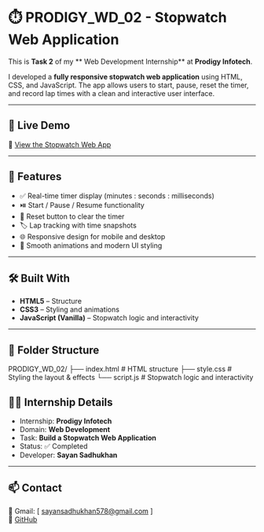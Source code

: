 # ⏱️ PRODIGY_WD_02 - Stopwatch Web Application

This is **Task 2** of my ** Web Development Internship** at **Prodigy Infotech**.

I developed a **fully responsive stopwatch web application** using HTML, CSS, and JavaScript. The app allows users to start, pause, reset the timer, and record lap times with a clean and interactive user interface.

---

## 🚀 Live Demo

🔗 [View the Stopwatch Web App](https://code-with-sayan.github.io/PRODIGY_WD_02/)

---

## 🧠 Features

- ✅ Real-time timer display (minutes : seconds : milliseconds)  
- ⏯️ Start / Pause / Resume functionality  
- 🔁 Reset button to clear the timer  
- 🏷️ Lap tracking with time snapshots  
- 🌐 Responsive design for mobile and desktop  
- 🎨 Smooth animations and modern UI styling  

---

## 🛠️ Built With

- **HTML5** – Structure  
- **CSS3** – Styling and animations  
- **JavaScript (Vanilla)** – Stopwatch logic and interactivity  

---

## 📂 Folder Structure

PRODIGY_WD_02/
├── index.html # HTML structure
├── style.css # Styling the layout & effects
└── script.js # Stopwatch logic and interactivity



## 👩‍💻 Internship Details

- Internship: **Prodigy Infotech**
- Domain: **Web Development**
- Task: **Build a Stopwatch Web Application**
- Status: ✅ Completed
- Developer: **Sayan Sadhukhan**

---

## 📫 Contact

📧 Gmail: [ sayansadhukhan578@gmail.com ]  
🔗 [GitHub](https://github.com/Code-With-Sayan)
